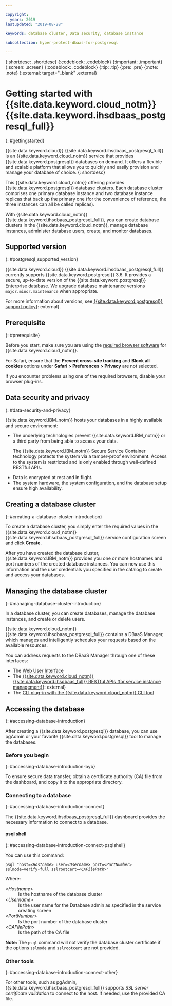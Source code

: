 ```yaml
---

copyright:
  years: 2019
lastupdated: "2019-08-28"

keywords: database cluster, Data security, database instance

subcollection: hyper-protect-dbaas-for-postgresql

---
```


{:shortdesc: .shortdesc}
{:codeblock: .codeblock}
{:important: .important}
{:screen: .screen}
{:codeblock: .codeblock}
{:tip: .tip}
{:pre: .pre}
{:note: .note}
{:external: target="_blank" .external}

# Getting started with {{site.data.keyword.cloud_notm}} {{site.data.keyword.ihsdbaas_postgresql_full}}
{: #gettingstarted}

{{site.data.keyword.cloud}} {{site.data.keyword.ihsdbaas_postgresql_full}} is an {{site.data.keyword.cloud_notm}} service that provides {{site.data.keyword.postgresql}} databases on demand. It offers a flexible and scalable platform that allows you to quickly and easily provision and manage your database of choice.
{: shortdesc}

This {{site.data.keyword.cloud_notm}} offering provides {{site.data.keyword.postgresql}} database clusters. Each database cluster comprises one primary database instance and two database instance replicas that back up the primary one (for the convenience of reference, the three instances can all be called replicas).

With {{site.data.keyword.cloud_notm}} {{site.data.keyword.ihsdbaas_postgresql_full}}, you can create database clusters in the {{site.data.keyword.cloud_notm}}, manage database instances, administer database users, create, and monitor databases.

## Supported version
{: #postgresql_supported_version}

{{site.data.keyword.cloud}} {{site.data.keyword.ihsdbaas_postgresql_full}} currently supports {{site.data.keyword.postgresql}} 3.6. It provides a secure, up-to-date version of the {{site.data.keyword.postgresql}} Enterprise database. We upgrade database maintenance versions `major.minor.maintenance` when appropriate.

For more information about versions, see [{{site.data.keyword.postgresql}} support policy](https://www.postgresql.com/support-policy){: external}.

## Prerequisite
{: #prerequisite}

Before you start, make sure you are using the [required browser software](/docs/overview?topic=overview-prereqs-platform) for {{site.data.keyword.cloud_notm}}.

For Safari, ensure that the **Prevent cross-site tracking** and **Block all cookies** options under **Safari > Preferences > Privacy** are not selected.

If you encounter problems using one of the required browsers, disable your browser plug-ins.

## Data security and privacy
{: #data-security-and-privacy}

{{site.data.keyword.IBM_notm}} hosts your databases in a highly available and secure environment:
<ul>
<li>The underlying technologies prevent {{site.data.keyword.IBM_notm}} or a third party from being able to
access your data.
<p>The {{site.data.keyword.IBM_notm}} Secure Service Container technology protects the system via a tamper-proof environment. Access to the system is restricted and is only enabled through well-defined RESTful APIs.</p></li>
<li>Data is encrypted at rest and in flight.</li>
<li>The system hardware, the system configuration, and the database setup ensure high availability.</li>
</ul>

<!--
For more information, watch:

- [Data security and privacy using {{site.data.keyword.cloud_notm}} {{site.data.keyword.ihsdbaas_full}} - English version](https://www.youtube.com/watch?v=__IBP727IL8){: external}
- [Data security and privacy using {{site.data.keyword.cloud_notm}} {{site.data.keyword.ihsdbaas_full}} - Chinese version](https://v.youku.com/v_show/id_XMzc3ODQzMzYwMA==.html){: external}
-->

## Creating a database cluster
{: #creating-a-database-cluster-introduction}

To create a database cluster, you simply enter the required values in the {{site.data.keyword.cloud_notm}} {{site.data.keyword.ihsdbaas_postgresql_full}} service configuration screen and click **Create**.

After you have created the database cluster, {{site.data.keyword.IBM_notm}} provides you one or more hostnames and port numbers of the created database instances. You can now use this information and the user credentials you specified in the catalog to create and access your databases.

<!--For new database clusters that are created after August 31, 2019, the PL/Java extension is enabled automatically. For more information about using the PL/Java extension, see [Using PL/Java extension](/docs/services/hyper-protect-dbaas-for-postgresql?topic=hyper-protect-dbaas-for-postgresql-use_pljava_extension).-->

## Managing the database cluster
{: #managing-database-cluster-introduction}

In a database cluster, you can create databases, manage the database instances, and create or delete users.

{{site.data.keyword.cloud_notm}} {{site.data.keyword.ihsdbaas_postgresql_full}} contains a DBaaS Manager, which manages and intelligently schedules your requests based on the available resources.

You can address requests to the DBaaS Manager through one of these interfaces:

- The [Web User Interface](/docs/services/hyper-protect-dbaas-for-postgresql?topic=hyper-protect-dbaas-for-postgresql-dbaas_webui_service)
- The [{{site.data.keyword.cloud_notm}} {{site.data.keyword.ihsdbaas_full}} RESTful APIs (for service instance management)](/apidocs/hyperp-dbaas){: external}
- The [CLI plug-in with the {{site.data.keyword.cloud_notm}} CLI tool](/docs/services/hyper-protect-dbaas-for-postgresql?topic=hyper-protect-dbaas-for-postgresql-install-dbaas-cli-plugin)

## Accessing the database
{: #accessing-database-introduction}

After creating a {{site.data.keyword.postgresql}} database, you can use pgAdmin or your favorite {{site.data.keyword.postgresql}} tool to manage the databases.

### Before you begin
{: #accessing-database-introduction-byb}

To ensure secure data transfer, obtain a certificate authority (CA) file from the dashboard, and copy it to the appropriate directory.

### Connecting to a database
{: #accessing-database-introduction-connect}

The {{site.data.keyword.ihsdbaas_postgresql_full}} dashboard provides the necessary information to connect to a database.

#### psql shell
{: #accessing-database-introduction-connect-psqlshell}

You can use this command:
<pre><code class="hljs">psql "host=&lt;<em>Hostname</em>&gt; user=&lt;<em>Username</em>&gt; port=&lt;<em>PortNumber</em>&gt; sslmode=verify-full sslrootcert=&lt;<em>CAFilePath</em>&gt;"</code></pre>
Where:
<dl>
  <dt> &lt;<em>Hostname</em>&gt; </dt>
    <dd> Is the hostname of the database cluster </dd>
  <dt> &lt;<em>Username</em>&gt; </dt>
    <dd> Is the user name for the Database admin as specified in the service creating screen </dd>
  <dt> &lt;<em>PortNumber</em>&gt; </dt>
    <dd> Is the port number of the database cluster </dd>
  <dt> &lt;<em>CAFilePath</em>&gt; </dt>
    <dd> Is the path of the CA file </dd>  
</dl>

**Note:** The `psql` command will not verify the database cluster certificate if the options `sslmode` and `sslrootcert` are not provided.

### Other tools
{: #accessing-database-introduction-connect-other}

For other tools, such as pgAdmin, {{site.data.keyword.ihsdbaas_postgresql_full}} supports *SSL server certificate validation* to connect to the host. If needed, use the provided CA file.
